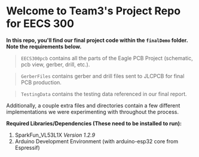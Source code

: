 # Welcome to Team3's Project Repo for EECS 300

 __In this repo, you'll find our final project code within the `finalDemo` folder.  Note the requirements below.__
 
 > `EECS300pcb` contains all the parts of the Eagle PCB Project (schematic, pcb view, gerber, drill, etc.).
 
 > `GerberFiles` contains gerber and drill files sent to JLCPCB for final PCB production.
 
 > `TestingData` contains the testing data referenced in our final report.

 Additionally, a couple extra files and directories contain a few different implementations we were experimenting with throughout the process.


__Required Libraries/Dependencies (These need to be installed to run):__
 1. SparkFun_VL53L1X *Version 1.2.9*
 2. Arduino Development Environment (with arduino-esp32 core from Espressif)
